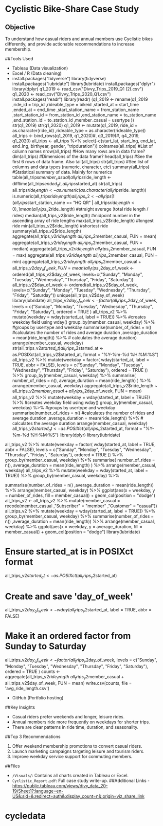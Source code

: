 # Cyclistic Bike-Share Case Study

## Objective
To understand how casual riders and annual members use Cyclistic bikes differently, and provide actionable recommendations to increase membership.

##Tools Used
- Tableau (Data visualization)
- Excel / R  (Data cleaning)
- install.packages("tidyverse")
library(tidyverse)
install.packages("lubridate")
library(lubridate)
install.packages("dplyr")
library(dplyr)
q1_2019 <- read_csv("Divvy_Trips_2019_Q1 (2).csv")
q1_2020 <- read_csv("Divvy_Trips_2020_Q1.csv")
install.packages("readr")
library(readr)
(q1_2019 <- rename(q1_2019
                   ,ride_id = trip_id
                   ,rideable_type = bikeid
                   ,started_at = start_time
                   ,ended_at = end_time
                   ,start_station_name = from_station_name
                   ,start_station_id = from_station_id
                   ,end_station_name = to_station_name
                   ,end_station_id = to_station_id
                   ,member_casual = usertype
))
str(q1_2019)
str(q1_2020)
q1_2019 <- mutate(q1_2019, ride_id = as.character(ride_id)
                  ,rideable_type = as.character(rideable_type))
all_trips <- bind_rows(q1_2019, q1_2020)#, q3_2019)#, q4_2019, q1_2020)
all_trips <- all_trips %>%
  select(-c(start_lat, start_lng, end_lat, end_lng, birthyear, gender, "tripduration"))
colnames(all_trips) #List of column names
nrow(all_trips) #How many rows are in data frame?
dim(all_trips) #Dimensions of the data frame?
head(all_trips) #See the first 6 rows of data frame. Also tail(all_trips)
str(all_trips) #See list of columns and data types (numeric, character, etc)
summary(all_trips) #Statistical summary of data. Mainly for numerics
table(all_trips$member_casual)
all_trips$ride_length <- difftime(all_trips$ended_at,all_trips$started_at)
str(all_trips)
all_trips$ride_length <- as.numeric(as.character(all_trips$ride_length))
is.numeric(all_trips$ride_length)
all_trips_v2 <- all_trips[!(all_trips$start_station_name == "HQ QR" | all_trips$ride_length<0),]
mean(all_trips_v2$ride_length) #straight average (total ride length / rides)
median(all_trips_v2$ride_length) #midpoint number in the ascending array of ride lengths
max(all_trips_v2$ride_length) #longest ride
min(all_trips_v2$ride_length) #shortest ride
summary(all_trips_v2$ride_length)
aggregate(all_trips_v2$ride_length ~ all_trips_v2$member_casual, FUN = mean)
aggregate(all_trips_v2$ride_length ~ all_trips_v2$member_casual, FUN = median)
aggregate(all_trips_v2$ride_length ~ all_trips_v2$member_casual, FUN = max)
aggregate(all_trips_v2$ride_length ~ all_trips_v2$member_casual, FUN = min)
aggregate(all_trips_v2$ride_length ~ all_trips_v2$member_casual + all_trips_v2$day_of_week,
          FUN = mean)
all_trips_v2$day_of_week <- ordered(all_trips_v2$day_of_week, levels=c("Sunday", "Monday",
                                                                       "Tuesday", "Wednesday", "Thursday", "Friday", "Saturday"))
all_trips_v2$day_of_week <- ordered(all_trips_v2$day_of_week, levels=c("Sunday", "Monday",
                                                                       "Tuesday", "Wednesday", "Thursday", "Friday", "Saturday"))
unique(all_trips_v2$day_of_week)
library(lubridate)
all_trips_v2$day_of_week <- factor(
  all_trips_v2$day_of_week,
  levels = c("Sunday", "Monday", "Tuesday", "Wednesday", "Thursday", "Friday", "Saturday"),
  ordered = TRUE
)
all_trips_v2 %>%
  mutate(weekday = wday(started_at, label = TRUE)) %>% #creates weekday field using
  wday()
group_by(member_casual, weekday) %>% #groups by usertype and weekday
  summarise(number_of_rides = n() #calculates
            the number of rides and average duration
            ,average_duration = mean(ride_length)) %>% # calculates the average
  duration)
arrange(member_casual, weekday)
str(all_trips_v2$started_at)
all_trips_v2$started_at <- as.POSIXct(all_trips_v2$started_at, format = "%Y-%m-%d %H:%M:%S")
all_trips_v2 %>%
  mutate(weekday = factor(
    wday(started_at, label = TRUE, abbr = FALSE),
    levels = c("Sunday", "Monday", "Tuesday", "Wednesday", "Thursday", "Friday", "Saturday"),
    ordered = TRUE
  )) %>%
  group_by(member_casual, weekday) %>%
  summarise(
    number_of_rides = n(),
    average_duration = mean(ride_length)
  ) %>%
  arrange(member_casual, weekday)
aggregate(all_trips_v2$ride_length ~ all_trips_v2$member_casual + all_trips_v2$day_of_week,
          FUN = mean)
all_trips_v2 %>%
  mutate(weekday = wday(started_at, label = TRUE)) %>% #creates weekday field using
  wday()
group_by(member_casual, weekday) %>% #groups by usertype and weekday
  summarise(number_of_rides = n() #calculates
            the number of rides and average duration
            ,average_duration = mean(ride_length)) %>% # calculates the average
  duration
arrange(member_casual, weekday)
all_trips_v2$started_at <- as.POSIXct(all_trips_v2$started_at, format = "%Y-%m-%d %H:%M:%S")
library(dplyr)
library(lubridate)

all_trips_v2 %>%
  mutate(weekday = factor(
    wday(started_at, label = TRUE, abbr = FALSE),
    levels = c("Sunday", "Monday", "Tuesday", "Wednesday", "Thursday", "Friday", "Saturday"),
    ordered = TRUE
  )) %>%
  group_by(member_casual, weekday) %>%
  summarise(
    number_of_rides = n(),
    average_duration = mean(ride_length)
  ) %>%
  arrange(member_casual, weekday)
all_trips_v2 %>%
  mutate(weekday = wday(started_at, label = TRUE)) %>%
  group_by(member_casual, weekday) %>%
  
  summarise(number_of_rides = n()
            ,average_duration = mean(ride_length)) %>%
  arrange(member_casual, weekday) %>%
  ggplot(aes(x = weekday, y = number_of_rides, fill = member_casual)) +
  geom_col(position = "dodge")
all_trips_v2 <- all_trips_v2 %>%
  mutate(member_casual = recode(member_casual
                                ,"Subscriber" = "member"
                                ,"Customer" = "casual"))
all_trips_v2 %>%
  mutate(weekday = wday(started_at, label = TRUE)) %>%
  group_by(member_casual, weekday) %>%
  summarise(number_of_rides = n()
            ,average_duration = mean(ride_length)) %>%
  arrange(member_casual, weekday) %>%
  ggplot(aes(x = weekday, y = average_duration, fill = member_casual)) +
  geom_col(position = "dodge")
library(lubridate)

# Ensure started_at is in POSIXct format
all_trips_v2$started_at <- as.POSIXct(all_trips_v2$started_at)

# Create and save 'day_of_week'
all_trips_v2$day_of_week <- wday(all_trips_v2$started_at, label = TRUE, abbr = FALSE)

# Make it an ordered factor from Sunday to Saturday
all_trips_v2$day_of_week <- factor(
  all_trips_v2$day_of_week,
  levels = c("Sunday", "Monday", "Tuesday", "Wednesday", "Thursday", "Friday", "Saturday"),
  ordered = TRUE
)
counts <- aggregate(all_trips_v2$ride_length ~ all_trips_v2$member_casual +
                      all_trips_v2$day_of_week, FUN = mean)
write.csv(counts, file = 'avg_ride_length.csv')

- GitHub (Portfolio hosting)

##Key Insights
- Casual riders prefer weekends and longer, leisure rides.
- Annual members ride more frequently on weekdays for shorter trips.
- There are clear patterns in ride time, duration, and seasonality.

##Top 3 Recommendations
1. Offer weekend membership promotions to convert casual riders.
2. Launch marketing campaigns targeting leisure and tourism riders.
3. Improve weekday service support for commuting members.

##Files
- `/Visuals/`: Contains all charts created in Tableau or Excel.
- `Cyclistic_Report.pdf`: Full case study write-up.
  ##Additional Links
-https://public.tableau.com/views/divy_data_20-19/Sheet1?:language=en-US&:sid=&:redirect=auth&:display_count=n&:origin=viz_share_link
# cycledata
